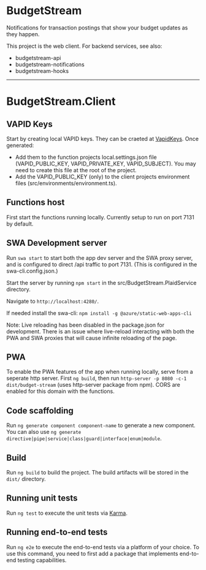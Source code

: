 # BudgetStream
Notifications for transaction postings that show your budget updates as they happen.

This project is the web client. For backend services, see also:
- budgetstream-api
- budgetstream-notifications
- budgetstream-hooks


---

# BudgetStream.Client

## VAPID Keys

Start by creating local VAPID keys. They can be craeted at [VapidKeys](https://vapidkeys.com/). Once generated:
- Add them to the function projects local.settings.json file (VAPID_PUBLIC_KEY, VAPID_PRIVATE_KEY, VAPID_SUBJECT). You may need to create this file at the root of the project.
- Add the VAPID_PUBLIC_KEY (only) to the client projects environment files (src/environments/environment.ts).

## Functions host

First start the functions running locally. Currently setup to run on port 7131 by default.

## SWA Development server

Run `swa start` to start both the app dev server and the SWA proxy server, and is configured to direct /api traffic to port 7131. (This is configured in the swa-cli.config.json.)

Start the server by running `npm start` in the src/BudgetStream.PlaidService directory.

Navigate to `http://localhost:4280/`.

If needed install the swa-cli: `npm install -g @azure/static-web-apps-cli`

Note: Live reloading has been disabled in the package.json for development. There is an issue where live-reload interacting with both the PWA and SWA proxies that will cause infinite reloading of the page. 

## PWA
To enable the PWA features of the app when running locally, serve from a seperate http server. First `ng build`, then run `http-server -p 8080 -c-1 dist/budget-stream` (uses http-server package from npm). CORS are enabled for this domain with the functions.

## Code scaffolding

Run `ng generate component component-name` to generate a new component. You can also use `ng generate directive|pipe|service|class|guard|interface|enum|module`.

## Build

Run `ng build` to build the project. The build artifacts will be stored in the `dist/` directory.

## Running unit tests

Run `ng test` to execute the unit tests via [Karma](https://karma-runner.github.io).

## Running end-to-end tests

Run `ng e2e` to execute the end-to-end tests via a platform of your choice. To use this command, you need to first add a package that implements end-to-end testing capabilities.
